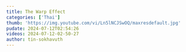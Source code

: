 ```yaml
---
title: The Warp Effect
categories: ['Thai']
thumb: 'https://img.youtube.com/vi/Ln5lNCJSwOQ/maxresdefault.jpg'
pudate: 2024-07-12T02:54:26
videos: 2024-07-12-02-50-27
author: tin-sokhavuth
---
```


